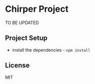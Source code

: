 # Chirper Project

TO BE UPDATED

## Project Setup

* install the dependencies - `npm install`

## License

MIT